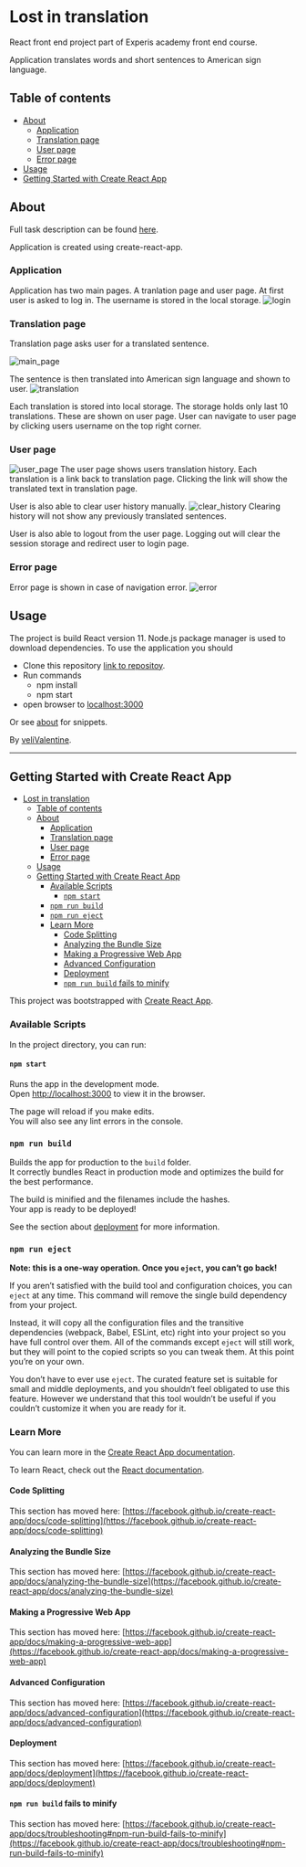 # Lost in translation

React front end project part of Experis academy front end course.

Application translates words and short sentences to American sign language.

## Table of contents
  - [About](#about)
    - [Application](#application)
    - [Translation page](#translation-page)
    - [User page](#user-page)
    - [Error page](#error-page)
  - [Usage](#usage)
  - [Getting Started with Create React App](#getting-started-with-create-react-app)

## About
Full task description can be found [here](./documents/JavaScript_LostInTranslation.pdf).

Application is created using create-react-app.

### Application

Application has two main pages. A tranlation page and user page. At first user is asked to log in. The username is stored in the local storage.
![login](documents/login.png)

### Translation page
Translation page asks user for a translated sentence. 

![main_page](./documents/home.png)

The sentence is then translated into American sign language and shown to user.
![translation](./documents/translation.png)

Each translation is stored into local storage. The storage holds only last 10 translations. These are shown on user page. User can navigate to user page by clicking users username on the top right corner.

### User page
![user_page](./documents/user.png)
The user page shows users translation history. Each translation is a link back to translation page. Clicking the link will show the translated text in translation page.

User is also able to clear user history manually.
![clear_history](./documents/clear.png)
Clearing history will not show any previously translated sentences.

User is also able to logout from the user page. Logging out will clear the session storage and redirect user to login page.

### Error page
Error page is shown in case of navigation error.
![error](./documents/error.png)

## Usage

The project is build React version 11. Node.js package manager is used to download dependencies. To use the application you should
- Clone this repository [link to repositoy](https://github.com/veliValentine/lost-in-translation.git).
- Run commands
  - npm install
  - npm start
- open browser to [localhost:3000](http://localhost:3000)

Or see [about](#About) for snippets.

By [veliValentine](https://github.com/veliValentine).
___

## Getting Started with Create React App

- [Lost in translation](#lost-in-translation)
  - [Table of contents](#table-of-contents)
  - [About](#about)
    - [Application](#application)
    - [Translation page](#translation-page)
    - [User page](#user-page)
    - [Error page](#error-page)
  - [Usage](#usage)
  - [Getting Started with Create React App](#getting-started-with-create-react-app)
    - [Available Scripts](#available-scripts)
      - [`npm start`](#npm-start)
    - [`npm run build`](#npm-run-build)
    - [`npm run eject`](#npm-run-eject)
    - [Learn More](#learn-more)
      - [Code Splitting](#code-splitting)
      - [Analyzing the Bundle Size](#analyzing-the-bundle-size)
      - [Making a Progressive Web App](#making-a-progressive-web-app)
      - [Advanced Configuration](#advanced-configuration)
      - [Deployment](#deployment)
      - [`npm run build` fails to minify](#npm-run-build-fails-to-minify)


This project was bootstrapped with [Create React App](https://github.com/facebook/create-react-app).

### Available Scripts

In the project directory, you can run:

#### `npm start`

Runs the app in the development mode.\
Open [http://localhost:3000](http://localhost:3000) to view it in the browser.

The page will reload if you make edits.\
You will also see any lint errors in the console.

### `npm run build`

Builds the app for production to the `build` folder.\
It correctly bundles React in production mode and optimizes the build for the best performance.

The build is minified and the filenames include the hashes.\
Your app is ready to be deployed!

See the section about [deployment](https://facebook.github.io/create-react-app/docs/deployment) for more information.

### `npm run eject`

**Note: this is a one-way operation. Once you `eject`, you can’t go back!**

If you aren’t satisfied with the build tool and configuration choices, you can `eject` at any time. This command will remove the single build dependency from your project.

Instead, it will copy all the configuration files and the transitive dependencies (webpack, Babel, ESLint, etc) right into your project so you have full control over them. All of the commands except `eject` will still work, but they will point to the copied scripts so you can tweak them. At this point you’re on your own.

You don’t have to ever use `eject`. The curated feature set is suitable for small and middle deployments, and you shouldn’t feel obligated to use this feature. However we understand that this tool wouldn’t be useful if you couldn’t customize it when you are ready for it.

### Learn More

You can learn more in the [Create React App documentation](https://facebook.github.io/create-react-app/docs/getting-started).

To learn React, check out the [React documentation](https://reactjs.org/).

#### Code Splitting

This section has moved here: [https://facebook.github.io/create-react-app/docs/code-splitting](https://facebook.github.io/create-react-app/docs/code-splitting)

#### Analyzing the Bundle Size

This section has moved here: [https://facebook.github.io/create-react-app/docs/analyzing-the-bundle-size](https://facebook.github.io/create-react-app/docs/analyzing-the-bundle-size)

#### Making a Progressive Web App

This section has moved here: [https://facebook.github.io/create-react-app/docs/making-a-progressive-web-app](https://facebook.github.io/create-react-app/docs/making-a-progressive-web-app)

#### Advanced Configuration

This section has moved here: [https://facebook.github.io/create-react-app/docs/advanced-configuration](https://facebook.github.io/create-react-app/docs/advanced-configuration)

#### Deployment

This section has moved here: [https://facebook.github.io/create-react-app/docs/deployment](https://facebook.github.io/create-react-app/docs/deployment)

#### `npm run build` fails to minify

This section has moved here: [https://facebook.github.io/create-react-app/docs/troubleshooting#npm-run-build-fails-to-minify](https://facebook.github.io/create-react-app/docs/troubleshooting#npm-run-build-fails-to-minify)
